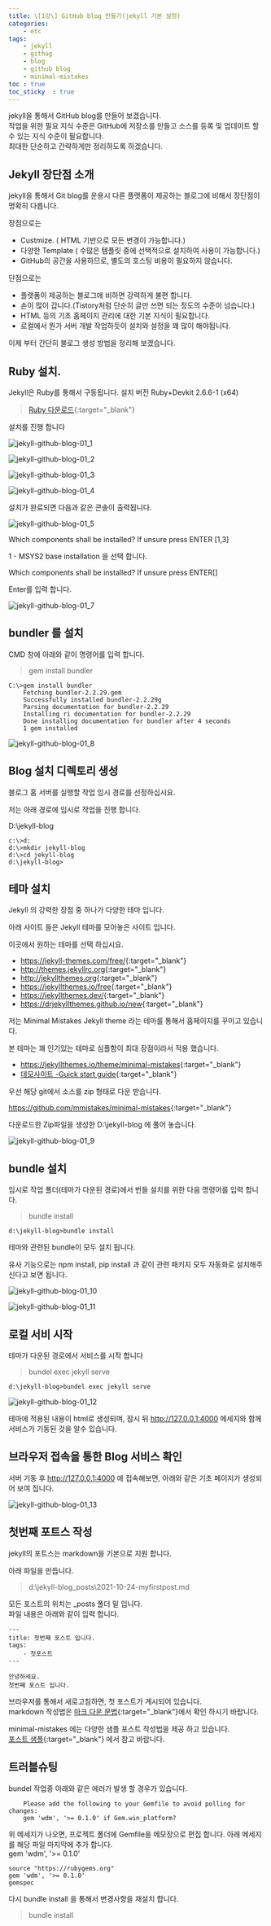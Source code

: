 ```yaml
---
title: \[1강\] GitHub blog 만들기(jekyll 기본 설정)
categories: 
    - etc
tags: 
    - jekyll
    - githug
    - blog
    - github blog
    - minimal-mistakes
toc : true
toc_sticky  : true    
---
```


jekyll을 통해서 GitHub blog를 만들어 보겠습니다.     
작업을 위한 필요 지식 수준은 GitHub에 저장소를 만들고 소스를 등록 및 업데이트 할수 있는 지식 수준이 필요합니다.   
최대한 단순하고 간략하게만 정리하도록 하겠습니다.   



## Jekyll 장단점 소개

jekyll을 통해서 Git blog를 운용시 다른 플랫폼이 제공하는 블로그에 비해서 장단점이 명확히 다릅니다.

장점으로는

- Custmize. ( HTML 기반으로 모든 변경이 가능합니다.)
- 다양한 Template ( 수많은 템플릿 중에 선택적으로 설치하여 사용이 가능합니다.)
- GitHub의 공간을 사용하므로, 별도의 호스팅 비용이 필요하지 않습니다.

단점으로는

- 플랫폼이 제공하는 블로그에 비하면 강력하게 불편 합니다.
- 손이 많이 갑니다.(Tistory처럼 단순히 글만 쓰면 되는 정도의 수준이 넘습니다.)
- HTML 등의 기초 홈페이지 관리에 대한 기본 지식이 필요합니다.
- 로컬에서 뭔가 서버 개발 작업하듯이 설치와 설정을 꽤 많이 해야됩니다.

  
이제 부터 간단히 블로그 생성 방법을 정리해 보겠습니다.



## Ruby 설치. 

Jekyll은 Ruby를 통해서 구동됩니다.
설치 버전 Ruby+Devkit 2.6.6-1 (x64) 

> [Ruby 다운로드](https://rubyinstaller.org/downloads/archives/ "루비 설치"){:target="_blank"}

설치를 진행 합니다    

![jekyll-github-blog-01_1](\assets\images_post\jekyll\jekyll-github-blog-01_1.png)

![jekyll-github-blog-01_2](\assets\images_post\jekyll\jekyll-github-blog-01_2.png)

![jekyll-github-blog-01_3](\assets\images_post\jekyll\jekyll-github-blog-01_3.png)

![jekyll-github-blog-01_4](\assets\images_post\jekyll\jekyll-github-blog-01_4.png)

설치가 완료되면 다음과 같은 콘솔이 출력됩니다.

![jekyll-github-blog-01_5](\assets\images_post\jekyll\jekyll-github-blog-01_5.png)

Which components shall be installed? If unsure press ENTER [1,3]

1 - MSYS2 base installation 을 선택 합니다.

Which components shall be installed? If unsure press ENTER[]

Enter를 입력 합니다.

![jekyll-github-blog-01_7](\assets\images_post\jekyll\jekyll-github-blog-01_7.png)


##  bundler 를 설치

CMD 창에 아래와 같이 명령어를 입력 합니다.

> gem install bundler

```
C:\>gem install bundler
    Fetching bundler-2.2.29.gem
    Successfully installed bundler-2.2.29g
    Parsing documentation for bundler-2.2.29
    Installing ri documentation for bundler-2.2.29
    Done installing documentation for bundler after 4 seconds
    1 gem installed
```
![jekyll-github-blog-01_8](\assets\images_post\jekyll\jekyll-github-blog-01_8.png)



## Blog 설치 디렉토리 생성

블로그 홈 서버를 실행할 작업 임시 경로를 선정하십시요.

저는 아래 경로에 임시로 작업을 진행 합니다.

D:\jekyll-blog

```
c:\>d:
d:\>mkdir jekyll-blog
d:\>cd jekyll-blog
d:\jekyll-blog>
```



## 테마 설치

Jekyll 의 강력한 장점 중 하나가  다양한 테마 입니다.

아래 사이트 들은 Jekyll 테마를 모아놓은 사이트 입니다.

이곳에서 원하는 테마를 선택 하십시요.

- <https://jekyll-themes.com/free/>{:target="_blank"}
- <http://themes.jekyllrc.org>{:target="_blank"}
- <http://jekyllthemes.org>{:target="_blank"}
- <https://jekyllthemes.io/free>{:target="_blank"}
- <https://jekyllthemes.dev/>{:target="_blank"}
- <https://drjekyllthemes.github.io/new>{:target="_blank"}



저는 Minimal Mistakes Jekyll theme 라는 테마를 통해서 홈페이지를 꾸미고 있습니다.

본 테마는 꽤 인기있는 테마로 심플함이 최대 장점이라서 적용 했습니다.

- <https://jekyllthemes.io/theme/minimal-mistakes>{:target="_blank"}
- [데모사이트 -Guick start guide](https://mmistakes.github.io/minimal-mistakes/docs/quick-start-guide/){:target="_blank"}

우선 해당 git에서 소스를 zip 형태로 다운 받습니다.

<https://github.com/mmistakes/minimal-mistakes>{:target="_blank"}

다운로드한  Zip파일을 생성한 D:\jekyll-blog 에 풀어 놓습니다.

![jekyll-github-blog-01_9](\assets\images_post\jekyll\jekyll-github-blog-01_9.png)


## bundle 설치

임시로 작업 폴더(테마가 다운된 경로)에서 번들 설치를 위한 다음 명령어를 입력 합니다.

> bundle install

```
d:\jekyll-blog>bundle install
```

테마와 관련된 bundle이 모두 설치 됩니다.

유사 기능으로는 npm install, pip install 과 같이 관련 패키지 모두 자동화로 설치해주신다고 보면 됩니다.

![jekyll-github-blog-01_10](\assets\images_post\jekyll\jekyll-github-blog-01_10.png)

![jekyll-github-blog-01_11](\assets\images_post\jekyll\jekyll-github-blog-01_11.png)


## 로컬 서비 시작

테마가 다운된 경로에서 서비스를 시작 합니다

> bundel exec jekyll serve

```
d:\jekyll-blog>bundel exec jekyll serve
```

![jekyll-github-blog-01_12](\assets\images_post\jekyll\jekyll-github-blog-01_12.png)

테마에 적용된 내용이 html로 생성되며, 잠시 뒤 http://127.0.0.1:4000 메세지와 함께 서비스가 기동된 것을 알수 있습니다.



## 브라우저 접속을 통한 Blog 서비스 확인

서버 기동 후 http://127.0.0.1:4000 에 접속해보면, 아래와 같은 기초 페이지가 생성되어 보여 집니다.

![jekyll-github-blog-01_13](\assets\images_post\jekyll\jekyll-github-blog-01_13.png)



## 첫번째 포트스 작성
jekyll의 포트스는 markdown을 기본으로 지원 합니다. 

아래 파일을 만듭니다.   
> d:\jekyll-blog\_posts\2021-10-24-myfirstpost.md     

모든 포스트의 위치는 _posts 폴더 밑 입니다.   
파일 내용은 아래와 같이 입력 합니다.   

```
---
title: 첫번째 포스트 입니다.
tags: 
    - 첫포스트
---

안녕하세요.   
첫번째 포스트 입니다.

```

브라우저를 통해서 새로고침하면, 첫 포스트가 계시되어 있습니다.   
markdown 작성법은 [마크 다운 문법](https://kimjaehyun.co.kr/etc/markdown/){:target="_blank"}에서 확인 하시기 바랍니다.

minimal-mistakes 에는 다양한 샘플 포스트 작성법을 제공 하고 있습니다.    
[포스트 샘플](https://mmistakes.github.io/minimal-mistakes/year-archive/){:target="_blank"}
에서 참고 바랍니다.    


## 트러블슈팅

bundel 작업중 아래와 같은 에러가 발생 할 경우가 있습니다.    
```
    Please add the following to your Gemfile to avoid polling for changes:
    gem 'wdm', '>= 0.1.0' if Gem.win_platform?
```

위 메세지가 나오면, 프로젝트 폴더에 Gemfile을 메모장으로 편집 합니다.
아래 메세지를 해당 파일 마지막에 추가 합니다.   
gem 'wdm', '>= 0.1.0'

```
source "https://rubygems.org"
gem 'wdm', '>= 0.1.0'
gemspec
```

다시 bundle install 을 통해서 변경사항을 재설치 합니다.
> bundle install




